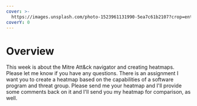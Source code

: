 ```yaml
---
cover: >-
  https://images.unsplash.com/photo-1523961131990-5ea7c61b2107?crop=entropy&cs=srgb&fm=jpg&ixid=MnwxOTcwMjR8MHwxfHNlYXJjaHw2fHx0ZWNofGVufDB8fHx8MTY0NjU5NDQzNA&ixlib=rb-1.2.1&q=85
coverY: 0
---
```


# Overview

This week is about the Mitre Att\&ck navigator and creating heatmaps. Please let me know if you have any questions. There is an assignment I want you to create a heatmap based on the capabilities of a software program and threat group. Please send me your heatmap and I'll provide some comments back on it and I'll send you my heatmap for comparison, as well.
